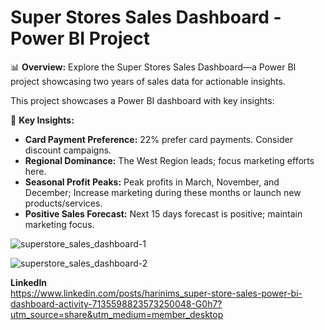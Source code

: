 # Super Stores Sales Dashboard - Power BI Project

📊 **Overview:**
Explore the Super Stores Sales Dashboard—a Power BI project showcasing two years of sales data for actionable insights.

This project showcases a Power BI dashboard with key insights:

🚀 **Key Insights:**
- **Card Payment Preference:** 22% prefer card payments. Consider discount campaigns.
- **Regional Dominance:** The West Region leads; focus marketing efforts here.
- **Seasonal Profit Peaks:** Peak profits in March, November, and December; Increase marketing during these months or launch new products/services.
- **Positive Sales Forecast:** Next 15 days forecast is positive; maintain marketing focus.

![superstore_sales_dashboard-1](https://github.com/HariniMS/super-stores-sales-data-analytics/assets/49799424/821f940c-4304-44a4-9c76-e2639d9ad4fc)

![superstore_sales_dashboard-2](https://github.com/HariniMS/super-stores-sales-data-analytics/assets/49799424/73a65b7a-5b1a-44a7-9a3f-bf0007012aa0)


**LinkedIn**   
https://www.linkedin.com/posts/harinims_super-store-sales-power-bi-dashboard-activity-7135598823573250048-G0h7?utm_source=share&utm_medium=member_desktop 

